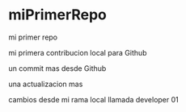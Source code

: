 # miPrimerRepo

mi primer repo 

mi primera contribucion local para Github 

un commit mas desde Github

una actualizacion mas 

cambios desde mi rama local llamada developer 01